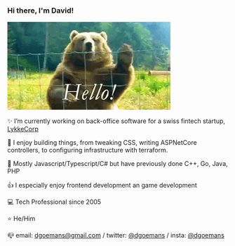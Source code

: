 ### Hi there, I'm David!

![Hello](https://raw.githubusercontent.com/dgoemans/dgoemans/master/hello.gif)

 :sparkles: I’m currently working on back-office software for a swiss fintech startup, [LykkeCorp](https://github.com/LykkeCorp/)
  
 :sparkling_heart: I enjoy building things, from tweaking CSS, writing ASPNetCore controllers, to configuring infrastructure with terraform.
 
 :hammer: Mostly Javascript/Typescript/C# but have previously done C++, Go, Java, PHP
 
 :thumbsup: I especially enjoy frontend development an game development

 :computer: Tech Professional since 2005
 
 :star: He/Him
 
 :mailbox_closed: email: dgoemans@gmail.com / twitter: [@dgoemans](https://twitter.com/dgoemans) / insta: [@dgoemans](https://instagram.com/dgoemans)
 
 <!--
SEO YO
 :key: Keywords: Fullstack, Javascript, Typescript, C#, React, Aspnet Core, DotnetCore 
-->
